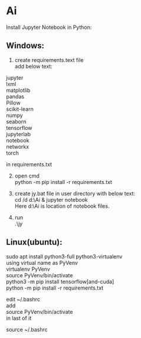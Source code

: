 # Ai

Install Jupyter Notebook in Python:

## Windows:  
1. create requirements.text file  
add below text:  

jupyter  
lxml  
matplotlib  
pandas  
Pillow  
scikit-learn  
numpy  
seaborn  
tensorflow  
jupyterlab  
notebook  
networkx  
torch  

in requirements.txt

2. open cmd  
python -m pip install -r requirements.txt



3. create jy.bat file in user directory with below text:  
cd /d d:\Ai & jupyter notebook  
Here d:\Ai is location of notebook files.

4. run  
.\jy

## Linux(ubuntu):  
sudo apt  install python3-full python3-virtualenv  
using virtual name as PyVenv  
virtualenv PyVenv  
source PyVenv/bin/activate  
python3 -m pip install tensorflow[and-cuda]  
python -m pip install -r requirements.txt  

edit ~/.bashrc  
add  
source PyVenv/bin/activate  
in last of it

source ~/.bashrc

